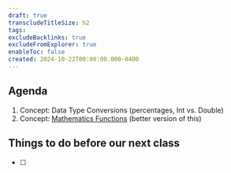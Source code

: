 ```yaml
---
draft: true
transcludeTitleSize: h2
tags:
excludeBacklinks: true
excludeFromExplorer: true
enableToc: false
created: 2024-10-22T00:00:00.000-0400
---
```

## Agenda
1. Concept: Data Type Conversions (percentages, Int vs. Double)
2. Concept: [Mathematics Functions](https://www.ictdemy.com/swift/basics/mathematical-functions-in-swift) (better version of this)

## Things to do before our next class
- [ ] 
